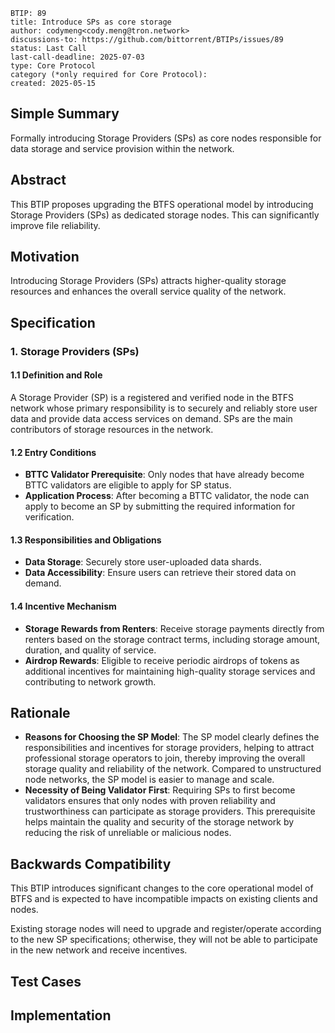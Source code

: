 ```
BTIP: 89
title: Introduce SPs as core storage
author: codymeng<cody.meng@tron.network>
discussions-to: https://github.com/bittorrent/BTIPs/issues/89
status: Last Call
last-call-deadline: 2025-07-03
type: Core Protocol
category (*only required for Core Protocol):
created: 2025-05-15
```

## Simple Summary

Formally introducing Storage Providers (SPs) as core nodes responsible for data storage and service provision within the network.

## Abstract

This BTIP proposes upgrading the BTFS operational model by introducing Storage Providers (SPs) as dedicated storage nodes. This can significantly improve file reliability.

## Motivation

Introducing Storage Providers (SPs) attracts higher-quality storage resources and enhances the overall service quality of the network.

## Specification

### 1. Storage Providers (SPs)

#### 1.1 Definition and Role

A Storage Provider (SP) is a registered and verified node in the BTFS network whose primary responsibility is to securely and reliably store user data and provide data access services on demand. SPs are the main contributors of storage resources in the network.

#### 1.2 Entry Conditions

- **BTTC Validator Prerequisite**: Only nodes that have already become BTTC validators are eligible to apply for SP status.
- **Application Process**: After becoming a BTTC validator, the node can apply to become an SP by submitting the required information for verification.

#### 1.3 Responsibilities and Obligations

- **Data Storage**: Securely store user-uploaded data shards.
- **Data Accessibility**: Ensure users can retrieve their stored data on demand.

#### 1.4 Incentive Mechanism

- **Storage Rewards from Renters**: Receive storage payments directly from renters based on the storage contract terms, including storage amount, duration, and quality of service.
- **Airdrop Rewards**: Eligible to receive periodic airdrops of tokens as additional incentives for maintaining high-quality storage services and contributing to network growth.

## Rationale

- **Reasons for Choosing the SP Model**: The SP model clearly defines the responsibilities and incentives for storage providers, helping to attract professional storage operators to join, thereby improving the overall storage quality and reliability of the network. Compared to unstructured node networks, the SP model is easier to manage and scale.
- **Necessity of Being Validator First**: Requiring SPs to first become validators ensures that only nodes with proven reliability and trustworthiness can participate as storage providers. This prerequisite helps maintain the quality and security of the storage network by reducing the risk of unreliable or malicious nodes.

## Backwards Compatibility

This BTIP introduces significant changes to the core operational model of BTFS and is expected to have incompatible impacts on existing clients and nodes.

Existing storage nodes will need to upgrade and register/operate according to the new SP specifications; otherwise, they will not be able to participate in the new network and receive incentives.

## Test Cases

## Implementation

